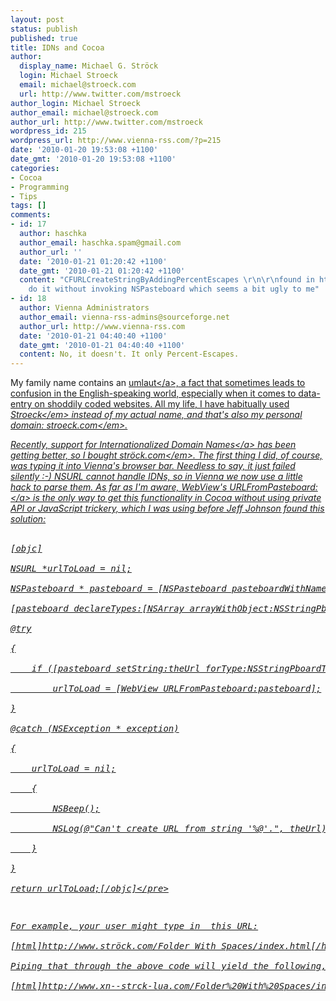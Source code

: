 ```yaml
---
layout: post
status: publish
published: true
title: IDNs and Cocoa
author:
  display_name: Michael G. Ströck
  login: Michael Stroeck
  email: michael@stroeck.com
  url: http://www.twitter.com/mstroeck
author_login: Michael Stroeck
author_email: michael@stroeck.com
author_url: http://www.twitter.com/mstroeck
wordpress_id: 215
wordpress_url: http://www.vienna-rss.com/?p=215
date: '2010-01-20 19:53:08 +1100'
date_gmt: '2010-01-20 19:53:08 +1100'
categories:
- Cocoa
- Programming
- Tips
tags: []
comments:
- id: 17
  author: haschka
  author_email: haschka.spam@gmail.com
  author_url: ''
  date: '2010-01-21 01:20:42 +1100'
  date_gmt: '2010-01-21 01:20:42 +1100'
  content: "CFURLCreateStringByAddingPercentEscapes \r\n\r\nfound in http:&#47;&#47;developer.apple.com&#47;mac&#47;library&#47;documentation&#47;CoreFoundation&#47;Reference&#47;CFURLRef&#47;CFURLRef.pdf\r\n\r\nshould
    do it without invoking NSPasteboard which seems a bit ugly to me"
- id: 18
  author: Vienna Administrators
  author_email: vienna-rss-admins@sourceforge.net
  author_url: http://www.vienna-rss.com
  date: '2010-01-21 04:40:40 +1100'
  date_gmt: '2010-01-21 04:40:40 +1100'
  content: No, it doesn't. It only Percent-Escapes.
---
```

<p>My family name contains an <a href="http:&#47;&#47;en.wikipedia.org&#47;wiki&#47;Umlaut">umlaut<&#47;a>, a fact that sometimes leads to confusion in the English-speaking world, especially when it comes to data-entry on shoddily coded websites. All my life, I have habitually used <em>Stroeck<&#47;em> instead of my actual name, and that's also my personal domain: <em>stroeck.com<&#47;em>. </p>
<p>Recently, support for<a href="http:&#47;&#47;en.wikipedia.org&#47;wiki&#47;Internationalized_domain_name"> Internationalized Domain Names<&#47;a> has been getting better, so I bought <em>str&ouml;ck.com<&#47;em>. The first thing I did, of course, was typing it into Vienna's browser bar. Needless to say, it just failed silently :-) NSURL cannot handle IDNs, so in Vienna we now use a little hack to parse them. As far as I'm aware, <a href="http:&#47;&#47;developer.apple.com&#47;mac&#47;library&#47;DOCUMENTATION&#47;Cocoa&#47;Reference&#47;WebKit&#47;Classes&#47;WebView_Class&#47;Reference&#47;Reference.html#&#47;&#47;apple_ref&#47;occ&#47;clm&#47;WebView&#47;URLFromPasteboard:">WebView's URLFromPasteboard:<&#47;a> is the only way to get this functionality in Cocoa without using private API or JavaScript trickery, which I was using before Jeff Johnson found this solution:<br />
<br></p>
<pre>[objc]<br />
NSURL *urlToLoad = nil;<br />
NSPasteboard * pasteboard = [NSPasteboard pasteboardWithName:@"ViennaIDNURLPb"];<br />
[pasteboard declareTypes:[NSArray arrayWithObject:NSStringPboardType] owner:nil];<br />
@try<br />
{<br />
	if ([pasteboard setString:theUrl forType:NSStringPboardType])<br />
		urlToLoad = [WebView URLFromPasteboard:pasteboard];<br />
}<br />
@catch (NSException * exception)<br />
{<br />
	urlToLoad = nil;<br />
	{<br />
		NSBeep();<br />
		NSLog(@"Can't create URL from string '%@'.", theUrl);<br />
	}<br />
}<br />
return urlToLoad;[&#47;objc]<&#47;pre></p>
<p>For example, your user might type in  this URL:<br />
[html]http:&#47;&#47;www.str&ouml;ck.com&#47;Folder With Spaces&#47;index.html[&#47;html]<br />
Piping that through the above code will yield the following, which you can now plug into an <a href="http:&#47;&#47;developer.apple.com&#47;mac&#47;library&#47;documentation&#47;Cocoa&#47;Reference&#47;Foundation&#47;Classes&#47;NSURL_Class&#47;Reference&#47;Reference.html">NSURL<&#47;a>:<br />
[html]http:&#47;&#47;www.xn--strck-lua.com&#47;Folder%20With%20Spaces&#47;index.html[&#47;html]</p>
